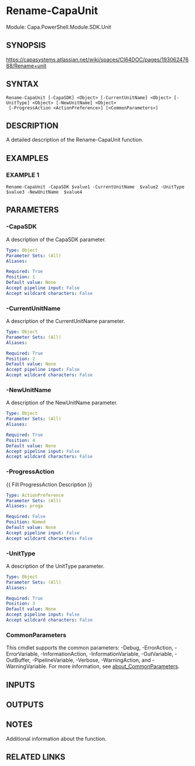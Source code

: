 # Rename-CapaUnit

Module: Capa.PowerShell.Module.SDK.Unit

## SYNOPSIS
https://capasystems.atlassian.net/wiki/spaces/CI64DOC/pages/19306247688/Rename+unit

## SYNTAX

```
Rename-CapaUnit [-CapaSDK] <Object> [-CurrentUnitName] <Object> [-UnitType] <Object> [-NewUnitName] <Object>
 [-ProgressAction <ActionPreference>] [<CommonParameters>]
```

## DESCRIPTION
A detailed description of the Rename-CapaUnit function.

## EXAMPLES

### EXAMPLE 1
```
Rename-CapaUnit -CapaSDK $value1 -CurrentUnitName  $value2 -UnitType  $value3 -NewUnitName  $value4
```

## PARAMETERS

### -CapaSDK
A description of the CapaSDK parameter.

```yaml
Type: Object
Parameter Sets: (All)
Aliases:

Required: True
Position: 1
Default value: None
Accept pipeline input: False
Accept wildcard characters: False
```

### -CurrentUnitName
A description of the CurrentUnitName  parameter.

```yaml
Type: Object
Parameter Sets: (All)
Aliases:

Required: True
Position: 2
Default value: None
Accept pipeline input: False
Accept wildcard characters: False
```

### -NewUnitName
A description of the NewUnitName  parameter.

```yaml
Type: Object
Parameter Sets: (All)
Aliases:

Required: True
Position: 4
Default value: None
Accept pipeline input: False
Accept wildcard characters: False
```

### -ProgressAction
{{ Fill ProgressAction Description }}

```yaml
Type: ActionPreference
Parameter Sets: (All)
Aliases: proga

Required: False
Position: Named
Default value: None
Accept pipeline input: False
Accept wildcard characters: False
```

### -UnitType
A description of the UnitType  parameter.

```yaml
Type: Object
Parameter Sets: (All)
Aliases:

Required: True
Position: 3
Default value: None
Accept pipeline input: False
Accept wildcard characters: False
```

### CommonParameters
This cmdlet supports the common parameters: -Debug, -ErrorAction, -ErrorVariable, -InformationAction, -InformationVariable, -OutVariable, -OutBuffer, -PipelineVariable, -Verbose, -WarningAction, and -WarningVariable. For more information, see [about_CommonParameters](http://go.microsoft.com/fwlink/?LinkID=113216).

## INPUTS

## OUTPUTS

## NOTES
Additional information about the function.

## RELATED LINKS
